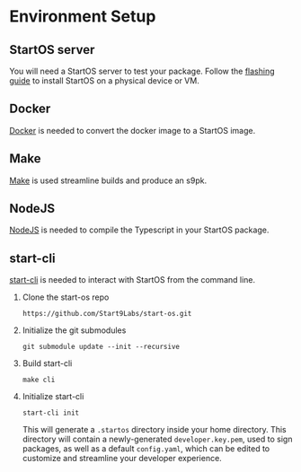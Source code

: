 # Environment Setup

## StartOS server

You will need a StartOS server to test your package. Follow the [flashing guide](../flashing-guides/) to install StartOS on a physical device or VM.

## Docker

<a href="https://docs.docker.com/get-docker/" target="_blank">Docker</a> is needed to convert the docker image to a StartOS image.

## Make

<a href="https://www.gnu.org/software/make/" target="_blank">Make</a> is used streamline builds and produce an s9pk.

## NodeJS

<a href="https://nodejs.org/en/" target="_blank">NodeJS</a> is needed to compile the Typescript in your StartOS package.

## start-cli

<a href="https://github.com/Start9Labs/start-os/" target="_blank">start-cli</a> is needed to interact with StartOS from the command line.

1.  Clone the start-os repo

        https://github.com/Start9Labs/start-os.git

1.  Initialize the git submodules

        git submodule update --init --recursive

1.  Build start-cli

        make cli

1.  Initialize start-cli

        start-cli init

    This will generate a `.startos` directory inside your home directory. This directory will contain a newly-generated `developer.key.pem`, used to sign packages, as well as a default `config.yaml`, which can be edited to customize and streamline your developer experience.
